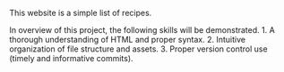 This website is a simple list of recipes.

In overview of this project, the following skills will be demonstrated.
    1. A thorough understanding of HTML and proper syntax.
    2. Intuitive organization of file structure and assets.
    3. Proper version control use (timely and informative commits).